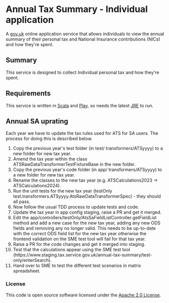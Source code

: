 
Annual Tax Summary - Individual application 
====================================================================

A [gov.uk](https://www.gov.uk/) online application service that allows individuals to view the annual summary of their personal tax and National Insurance contributions (NICs) and how they're spent.


Summary
-----------

This service is designed to collect Individual personal tax and how they're spent.


Requirements
------------

This service is written in [Scala] and [Play], so needs the latest [JRE] to run.


Annual SA uprating
------------------
Each year we have to update the tax rules used for ATS for SA users. The process for doing this is described below.

<ol>
<li>Copy the previous year's test folder (in test/ transformers/ATSyyyy) to a new folder for new tax year.</li>
<li>Amend the tax year within the class ATSRawDataTransformerTestFixtureBase in the new folder.</li>
<li>Copy the previous year's code folder (in app/ transformers/ATSyyyy) to a new folder for new tax year.</li>
<li>Rename the classes to the new tax year (e.g. ATSCalculations2023 -> ATSCalculations2024).</li>
<li>Run the unit tests for the new tax year (testOnly test.transformers.ATSyyyy.AtsRawDataTransformerSpec) - they should all pass.</li>
<li>Now follow the usual TDD process to update tests and code. 
<li>Update the tax year in app config staging, raise a PR and get it merged. 
<li>Edit the app/controllers/testOnly/AtsSaFieldListController.getFieldList method and add a new case for the new tax year, adding any new ODS fields and removing any no longer valid. This needs to be up-to-date with the correct ODS field list for the new tax year otherwise the frontend validation on the SME test tool will fail for that tax year.</li>
<li>Raise a PR for the code changes and get it merged into staging.</li>
<li>Test that the calculations appear using the SME test tool (https://www.staging.tax.service.gov.uk/annual-tax-summary/test-only/enterSearch).
<li>Hand over to SME to test the different test scenarios in matrix spreadsheet.
</ol>

### License

This code is open source software licensed under the [Apache 2.0 License]("http://www.apache.org/licenses/LICENSE-2.0.html").


[Scala]: http://www.scala-lang.org/
[Play]: http://playframework.com/
[JRE]: http://www.oracle.com/technetwork/java/javase/overview/index.html
[Government Gateway]: http://www.gateway.gov.uk/
    
